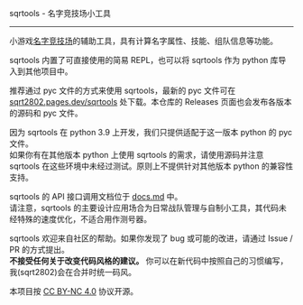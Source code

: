 sqrtools - 名字竞技场小工具

------

小游戏[名字竞技场](https://deepmess.com/namerena/)的辅助工具，具有计算名字属性、技能、组队信息等功能。

sqrtools 内置了可直接使用的简易 REPL，也可以将 sqrtools 作为 python 库导入到其他项目中。

推荐通过 pyc 文件的方式来使用 sqrtools，最新的 pyc 文件可在 [sqrt2802.pages.dev/sqrtools](https://sqrt2802.pages.dev/sqrtools) 处下载。本仓库的 Releases 页面也会发布各版本的源码和 pyc 文件。

因为 sqrtools 在 python 3.9 上开发，我们只提供适配于这一版本 python 的 pyc 文件。\
如果你有在其他版本 python 上使用 sqrtools 的需求，请使用源码并注意 sqrtools 在这些环境中未经过测试。原则上不提供针对其他版本 python 的兼容性支持。

sqrtools 的 API 接口调用文档位于 [docs.md](docs.md) 中。\
请注意，sqrtools 的主要设计应用场合为日常战队管理与自制小工具，其代码未经特殊的速度优化，不适合用作测号器。

sqrtools 欢迎来自社区的帮助。如果你发现了 bug 或可能的改进，请通过 Issue / PR 的方式提出。\
**不接受任何关于改变代码风格的建议。** 你可以在新代码中按照自己的习惯编写，我\(sqrt2802\)会在合并时统一码风。

本项目按 [CC BY-NC 4.0](https://creativecommons.org/licenses/by-nc/4.0/) 协议开源。
